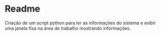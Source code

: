 # Readme

Criação de um script python para ler as informações do sistema e exibir uma janela fixa na área de trabalho mostrando informações.
